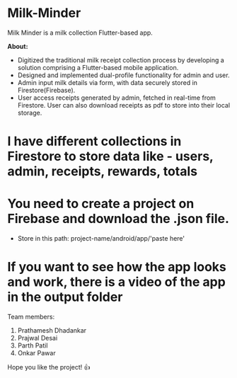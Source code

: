 # Milk-Minder
Milk Minder is a milk collection Flutter-based app. 


**About:**
- Digitized the traditional milk receipt collection process by developing a solution comprising a Flutter-based mobile
 application. 
- Designed and implemented dual-profile functionality for admin and user. 
- Admin input milk details via form, with data securely stored in Firestore(Firebase). 
- User access receipts generated by admin, fetched in real-time from Firestore. User can also download receipts as pdf to store into their local storage.

# I have different collections in Firestore to store data like - users, admin, receipts, rewards, totals

# You need to create a project on Firebase and download the .json file. 
- Store in this path: project-name/android/app/'paste here'

# If you want to see how the app looks and work, there is a video of the app in the output folder

Team members: 
1) Prathamesh Dhadankar
2) Prajwal Desai
3) Parth Patil
4) Onkar Pawar

Hope you like the project! 👍
